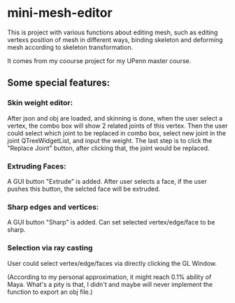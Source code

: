 # mini-mesh-editor

This is project with various functions about editing mesh, such as editing vertexs position of mesh in different ways, binding skeleton and deforming mesh according to skeleton transformation.

It comes from my coourse project for my UPenn master course.

## Some special features:

### Skin weight editor:
After json and obj are loaded, and skinning is done, when the user select a vertex, the combo box will show 2 related joints of this vertex.
Then the user could select which joint to be replaced in combo box, select new joint in the joint QTreeWidgetList, and input the weight.
The last step is to click the "Replace Joint" button, after clicking that, the joint would be replaced.
### Extruding Faces:
A GUI button "Extrude" is added. After user selects a face, if the user pushes this button, the selcted face will be extruded.
### Sharp edges and vertices:
A GUI button "Sharp" is added. Can set selected vertex/edge/face to be sharp.
### Selection via ray casting
User could select vertex/edge/faces via directly clicking the GL Window.


(According to my personal approximation, it might reach 0.1% ability of Maya. What's a pity is that, I didn't and maybe will never implement the function to export an obj file.)
